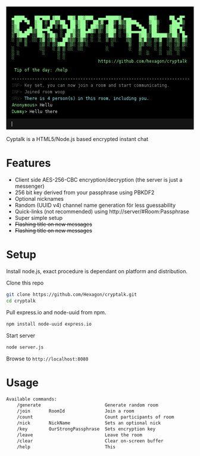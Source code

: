 ![cryptalk](/docs/screenshot.png)

Cyptalk is a HTML5/Node.js based encrypted instant chat

Features
========

  * Client side AES-256-CBC encryption/decryption (the server is just a messenger)
  * 256 bit key derived from your passphrase using PBKDF2
  * Optional nicknames
  * Random (UUID v4) channel name generation för less guessability
  * Quick-links (not recommended) using http://server/#Room:Passphrase
  * Super simple setup
  * ~~Flashing title on new messages~~
  * ~~Flashing title on new messages~~


Setup
========

Install node.js, exact procedure is dependant on platform and distribution.

Clone this repo
```bash
git clone https://github.com/Hexagon/cryptalk.git
cd cryptalk
```

Pull express.io and node-uuid from npm.
```bash
npm install node-uuid express.io
```

Start server
```bash
node server.js
```

Browse to ```http://localhost:8080```


Usage
========

```
Available commands:                                                    
    /generate 				         Generate random room                        
	/join		RoomId			     Join a room	                            
	/count					         Count participants of room                  
	/nick		NickName		     Sets an optional nick                   
	/key		OurStrongPassphrase	 Sets encryption key                 
	/leave					         Leave the room                              
	/clear					         Clear on-screen buffer                      
	/help					         This                                        
```
